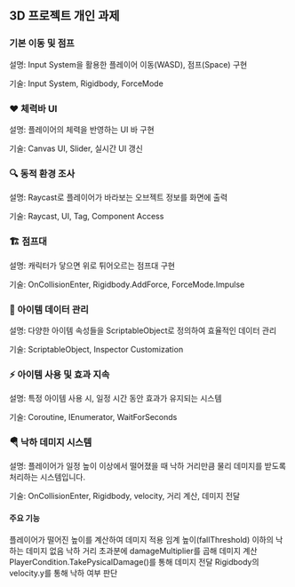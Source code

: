 ## 3D 프로젝트 개인 과제

### 기본 이동 및 점프
설명: Input System을 활용한 플레이어 이동(WASD), 점프(Space) 구현

기술: Input System, Rigidbody, ForceMode

### ❤️ 체력바 UI
설명: 플레이어의 체력을 반영하는 UI 바 구현

기술: Canvas UI, Slider, 실시간 UI 갱신

### 🔍 동적 환경 조사
설명: Raycast로 플레이어가 바라보는 오브젝트 정보를 화면에 출력

기술: Raycast, UI, Tag, Component Access


### 🏗️ 점프대
설명: 캐릭터가 닿으면 위로 튀어오르는 점프대 구현

기술: OnCollisionEnter, Rigidbody.AddForce, ForceMode.Impulse

### 🧰 아이템 데이터 관리
설명: 다양한 아이템 속성들을 ScriptableObject로 정의하여 효율적인 데이터 관리

기술: ScriptableObject, Inspector Customization

### ⚡ 아이템 사용 및 효과 지속
설명: 특정 아이템 사용 시, 일정 시간 동안 효과가 유지되는 시스템

기술: Coroutine, IEnumerator, WaitForSeconds

### 🪂 낙하 데미지 시스템
설명: 플레이어가 일정 높이 이상에서 떨어졌을 때 낙하 거리만큼 물리 데미지를 받도록 처리하는 시스템입니다.

기술: OnCollisionEnter, Rigidbody, velocity, 거리 계산, 데미지 전달

#### 주요 기능
플레이어가 떨어진 높이를 계산하여 데미지 적용
임계 높이(fallThreshold) 이하의 낙하는 데미지 없음
낙하 거리 초과분에 damageMultiplier를 곱해 데미지 계산
PlayerCondition.TakePysicalDamage()를 통해 데미지 전달
Rigidbody의 velocity.y를 통해 낙하 여부 판단

